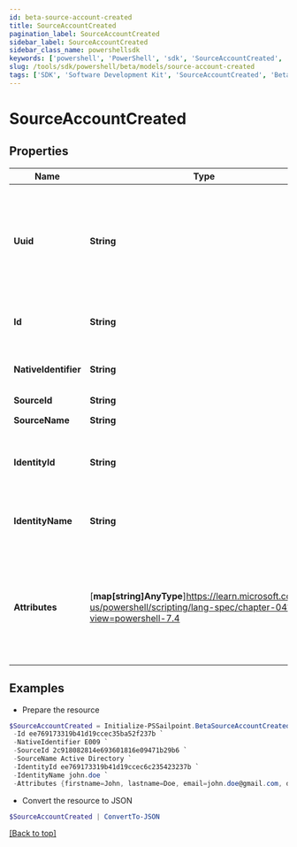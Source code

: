 ```yaml
---
id: beta-source-account-created
title: SourceAccountCreated
pagination_label: SourceAccountCreated
sidebar_label: SourceAccountCreated
sidebar_class_name: powershellsdk
keywords: ['powershell', 'PowerShell', 'sdk', 'SourceAccountCreated', 'BetaSourceAccountCreated'] 
slug: /tools/sdk/powershell/beta/models/source-account-created
tags: ['SDK', 'Software Development Kit', 'SourceAccountCreated', 'BetaSourceAccountCreated']
---
```



# SourceAccountCreated

## Properties

Name | Type | Description | Notes
------------ | ------------- | ------------- | -------------
**Uuid** | **String** | Identity's universal unique identifier (UUID) on the source. The source system generates the UUID. | [required]
**Id** | **String** | SailPoint generated unique identifier. | [required]
**NativeIdentifier** | **String** | Account's unique ID on the source. | [required]
**SourceId** | **String** | Source ID. | [required]
**SourceName** | **String** | Source name. | [required]
**IdentityId** | **String** | ID of the identity correlated with the account. | [required]
**IdentityName** | **String** | Name of the identity correlated with the account. | [required]
**Attributes** | [**map[string]AnyType**]https://learn.microsoft.com/en-us/powershell/scripting/lang-spec/chapter-04?view=powershell-7.4 | Account attributes. The attributes' contents depend on the source's account schema. | [required]

## Examples

- Prepare the resource
```powershell
$SourceAccountCreated = Initialize-PSSailpoint.BetaSourceAccountCreated  -Uuid b7264868-7201-415f-9118-b581d431c688 `
 -Id ee769173319b41d19ccec35ba52f237b `
 -NativeIdentifier E009 `
 -SourceId 2c918082814e693601816e09471b29b6 `
 -SourceName Active Directory `
 -IdentityId ee769173319b41d19ccec6c235423237b `
 -IdentityName john.doe `
 -Attributes {firstname=John, lastname=Doe, email=john.doe@gmail.com, department=Sales, displayName=John Doe, created=2020-04-27T16:48:33.597Z, employeeNumber=E009, uid=E009, inactive=true, phone=null, identificationNumber=E009}
```

- Convert the resource to JSON
```powershell
$SourceAccountCreated | ConvertTo-JSON
```


[[Back to top]](#) 

